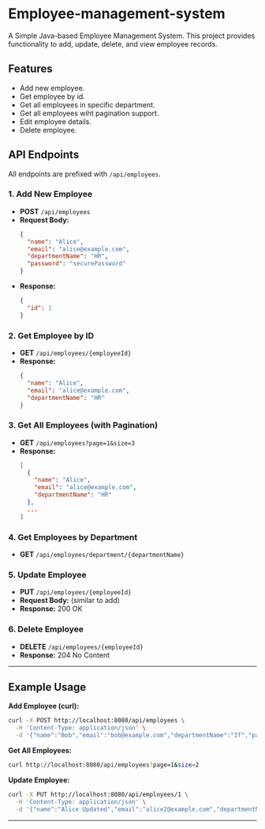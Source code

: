 # Employee-management-system

A Simple Java-based Employee Management System. This project provides functionality to add, update, delete, and view employee records.

## Features

- Add new employee.
- Get employee by id.
- Get all employees in specific department.
- Get all employees wiht pagination support.
- Edit employee details.
- Delete employee.

## API Endpoints

All endpoints are prefixed with `/api/employees`.

### 1. Add New Employee

- **POST** `/api/employees`
- **Request Body:**
  ```json
  {
    "name": "Alice",
    "email": "alice@example.com",
    "departmentName": "HR",
    "password": "securePassword"
  }
  ```
- **Response:**
  ```json
  {
    "id": 1
  }
  ```

### 2. Get Employee by ID

- **GET** `/api/employees/{employeeId}`
- **Response:**
  ```json
  {
    "name": "Alice",
    "email": "alice@example.com",
    "departmentName": "HR"
  }
  ```

### 3. Get All Employees (with Pagination)

- **GET** `/api/employees?page=1&size=3`
- **Response:**
  ```json
  [
    {
      "name": "Alice",
      "email": "alice@example.com",
      "departmentName": "HR"
    },
    ...
  ]
  ```

### 4. Get Employees by Department

- **GET** `/api/employees/department/{departmentName}`

### 5. Update Employee

- **PUT** `/api/employees/{employeeId}`
- **Request Body:** (similar to add)
- **Response:** 200 OK

### 6. Delete Employee

- **DELETE** `/api/employees/{employeeId}`
- **Response:** 204 No Content

---

## Example Usage

**Add Employee (curl):**
```sh
curl -X POST http://localhost:8080/api/employees \
  -H 'Content-Type: application/json' \
  -d '{"name":"Bob","email":"bob@example.com","departmentName":"IT","password":"mypassword"}'
```

**Get All Employees:**
```sh
curl http://localhost:8080/api/employees?page=1&size=2
```

**Update Employee:**
```sh
curl -X PUT http://localhost:8080/api/employees/1 \
  -H 'Content-Type: application/json' \
  -d '{"name":"Alice Updated","email":"alice2@example.com","departmentName":"HR"}'
```

---


